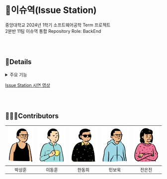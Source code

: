# 🚅이슈역(Issue Station)

중앙대학교 2024년 1학기 소프트웨어공학 Term 프로젝트  
2분반 11팀 이슈역 통합 Repository
Role: BackEnd

<br><br>

## 🎯Details
<details>
<summary>주요 기능</summary>

- 계정 추가, 로그인(토큰 활용)
- 이슈 검색
- 이슈 등록
- 이슈 코멘트 추가
- 이슈 상세 정보 확인
- 이슈 배정을 포함한 이슈 상태 변경
- 이슈 통계 분석
- **Assignee 자동 추천**
- **Private, Public 속성으로 이슈 및 프로젝트 접근 관리**
</details>

[Issue Station 시연 영상](https://youtu.be/-5v_BZ06yHY?si=blRBB89qzl2BqNxB)

<br><br>

## 🧑‍🤝‍🧑Contributors
| [![텍스트](/Issue-Station-Web/public/assets/Park.png)](https://github.com/sanghuniolsida) | [![텍스트](/Issue-Station-Web/public/assets/Lee.png)](https://github.com/PROMLEE) | [![텍스트](/Issue-Station-Web/public/assets/Han.png)](https://github.com/Easthee)| [![텍스트](/Issue-Station-Web/public/assets/Min.png)](https://github.com/wook)  | [![텍스트](/Issue-Station-Web/public/assets/Jeoun.png)](https://github.com/jeoneunjin) |
|:---:|:---:|:---:|:---:|:---:|
| 박상훈 | 이동훈 | 한동희 | 민보욱 | 전은진 |
